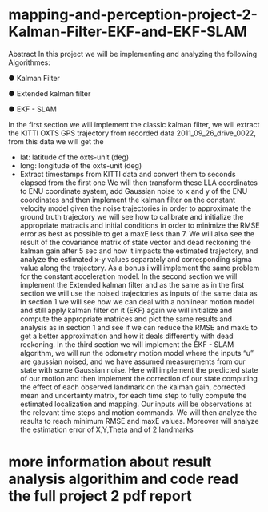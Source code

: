 # mapping-and-perception-project-2-Kalman-Filter-EKF-and-EKF-SLAM



Abstract
In this project we will be implementing and analyzing the following Algorithmes:

● Kalman Filter

● Extended kalman filter

● EKF - SLAM

In the first section we will implement the classic kalman filter, we will extract the KITTI OXTS 
GPS trajectory from recorded data 2011_09_26_drive_0022, from this data we will get the
- lat: latitude of the oxts-unit (deg)
- long: longitude of the oxts-unit (deg) 
- Extract timestamps from KITTI data and convert them to seconds elapsed from the first 
one
We will then transform these LLA coordinates to ENU coordinate system, add Gaussian noise to 
x and y of the ENU coordinates and then implement the kalman filter on the constant velocity 
model given the noise trajectories in order to approximate the ground truth trajectory we will see 
how to calibrate and initialize the appropriate matracis and initial conditions in order to minimize 
the RMSE error as best as possible to get a maxE less than 7. We will also see the result of the 
covariance matrix of state vector and dead reckoning the kalman gain after 5 sec and how it 
impacts the estimated trajectory, and analyze the estimated x-y values separately and 
corresponding sigma value along the trajectory.
As a bonus i will implement the same problem for the constant acceleration model.
In the second section we will implement the Extended kalman filter and as the same as in the 
first section we will use the noised trajectories as inputs of the same data as in section 1 we will 
see how we can deal with a nonlinear motion model and still apply kalman filter on it (EKF) 
again we will initialize and compute the appropriate matrices and plot the same results and 
analysis as in section 1 and see if we can reduce the RMSE and maxE to get a better 
approximation and how it deals differently with dead reckoning.
In the third section we will implement the EKF - SLAM algorithm, we will run the odometry 
motion model where the inputs “u” are gaussian noised, and we have assumed measurements 
from our state with some Gaussian noise. Here will implement the predicted state of our motion 
and then implement the correction of our state computing the effect of each observed landmark 
on the kalman gain, corrected mean and uncertainty matrix, for each time step to fully compute 
the estimated localization and mapping. Our inputs will be observations at the relevant time 
steps and motion commands. We will then analyze the results to reach minimum RMSE and 
maxE values. Moreover will analyze the estimation error of X,Y,Theta and of 2 landmarks
# more information about result analysis algorithim and code read the full project 2 pdf report


